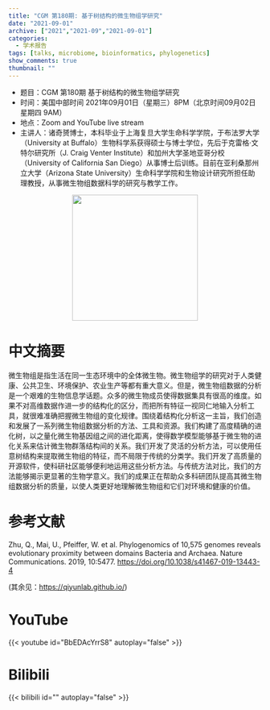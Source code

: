 ```yaml
---
title: "CGM 第180期: 基于树结构的微生物组学研究"
date: "2021-09-01"
archive: ["2021","2021-09","2021-09-01"]
categories:
  - 学术报告
tags: [talks, microbiome, bioinformatics, phylogenetics]
show_comments: true
thumbnail: ""
---
```


- 题目：CGM 第180期 基于树结构的微生物组学研究
- 时间：美国中部时间 2021年09月01日（星期三）8PM（北京时间09月02日 星期四 9AM）
- 地点：Zoom and YouTube live stream
- 主讲人：诸奇赟博士，本科毕业于上海复旦大学生命科学学院，于布法罗大学（University at Buffalo）生物科学系获得硕士与博士学位，先后于克雷格·文特尔研究所（J. Craig Venter Institute）和加州大学圣地亚哥分校（University of California San Diego）从事博士后训练。目前在亚利桑那州立大学（Arizona State University）生命科学学院和生物设计研究所担任助理教授，从事微生物组数据科学的研究与教学工作。

<div align="center">
<img src="https://i.ibb.co/zQzzMry/zyq.jpg" height=250>
</div>

# 中文摘要

微生物组是指生活在同一生态环境中的全体微生物。微生物组学的研究对于人类健康、公共卫生、环境保护、农业生产等都有重大意义。但是，微生物组数据的分析是一个艰难的生物信息学话题。众多的微生物成员使得数据集具有很高的维度。如果不对高维数据作进一步的结构化的区分，而把所有特征一视同仁地输入分析工具，就很难准确把握微生物组的变化规律。围绕着结构化分析这一主旨，我们创造和发展了一系列微生物组数据分析的方法、工具和资源。我们构建了高度精确的进化树，以之量化微生物基因组之间的进化距离，使得数学模型能够基于微生物的进化关系来估计微生物群落结构间的关系。我们开发了灵活的分析方法，可以使用任意树结构来提取微生物组的特征，而不局限于传统的分类学。我们开发了高质量的开源软件，使科研社区能够便利地运用这些分析方法。与传统方法对比，我们的方法能够揭示更显著的生物学意义。我们的成果正在帮助众多科研团队提高其微生物组数据分析的质量，以使人类更好地理解微生物组和它们对环境和健康的价值。


# 参考文献
Zhu, Q., Mai, U., Pfeiffer, W. et al. Phylogenomics of 10,575 genomes reveals evolutionary proximity between domains Bacteria and Archaea. Nature Communications. 2019, 10:5477. https://doi.org/10.1038/s41467-019-13443-4

(其余见：https://qiyunlab.github.io/)


# YouTube

{{< youtube id="BbEDAcYrrS8" autoplay="false" >}}

# Bilibili

{{< bilibili id="" autoplay="false" >}}


